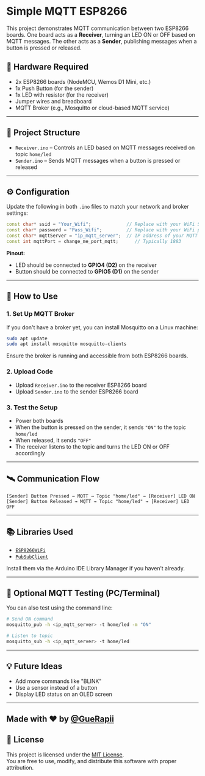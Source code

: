 # Simple MQTT ESP8266

This project demonstrates MQTT communication between two ESP8266 boards. One board acts as a **Receiver**, turning an LED ON or OFF based on MQTT messages. The other acts as a **Sender**, publishing messages when a button is pressed or released.

## 🧰 Hardware Required

- 2x ESP8266 boards (NodeMCU, Wemos D1 Mini, etc.)
- 1x Push Button (for the sender)
- 1x LED with resistor (for the receiver)
- Jumper wires and breadboard
- MQTT Broker (e.g., Mosquitto or cloud-based MQTT service)

---

## 📁 Project Structure

- `Receiver.ino` – Controls an LED based on MQTT messages received on topic `home/led`
- `Sender.ino` – Sends MQTT messages when a button is pressed or released

---

## ⚙️ Configuration

Update the following in both `.ino` files to match your network and broker settings:

```cpp
const char* ssid = "Your_Wifi";             // Replace with your WiFi SSID
const char* password = "Pass_Wifi";         // Replace with your WiFi password
const char* mqttServer = "ip_mqtt_server";  // IP address of your MQTT broker
const int mqttPort = change_me_port_mqtt;      // Typically 1883
```

**Pinout:**
- LED should be connected to **GPIO4 (D2)** on the receiver
- Button should be connected to **GPIO5 (D1)** on the sender

---

## 🚀 How to Use

### 1. Set Up MQTT Broker

If you don't have a broker yet, you can install Mosquitto on a Linux machine:

```bash
sudo apt update
sudo apt install mosquitto mosquitto-clients
```

Ensure the broker is running and accessible from both ESP8266 boards.

### 2. Upload Code

- Upload `Receiver.ino` to the receiver ESP8266 board
- Upload `Sender.ino` to the sender ESP8266 board

### 3. Test the Setup

- Power both boards
- When the button is pressed on the sender, it sends `"ON"` to the topic `home/led`
- When released, it sends `"OFF"`
- The receiver listens to the topic and turns the LED ON or OFF accordingly

---

## 🛰️ Communication Flow

```
[Sender] Button Pressed → MQTT → Topic "home/led" → [Receiver] LED ON  
[Sender] Button Released → MQTT → Topic "home/led" → [Receiver] LED OFF
```

---

## 📚 Libraries Used

- [`ESP8266WiFi`](https://arduino-esp8266.readthedocs.io/)
- [`PubSubClient`](https://pubsubclient.knolleary.net/)

Install them via the Arduino IDE Library Manager if you haven’t already.

---

## 🧪 Optional MQTT Testing (PC/Terminal)

You can also test using the command line:

```bash
# Send ON command
mosquitto_pub -h <ip_mqtt_server> -t home/led -m "ON"

# Listen to topic
mosquitto_sub -h <ip_mqtt_server> -t home/led
```

---

## 💡 Future Ideas

- Add more commands like "BLINK"
- Use a sensor instead of a button
- Display LED status on an OLED screen

---

Made with ❤️ by [@GueRapii](https://github.com/GueRapii)
---

## 📝 License

This project is licensed under the [MIT License](LICENSE).  
You are free to use, modify, and distribute this software with proper attribution.

